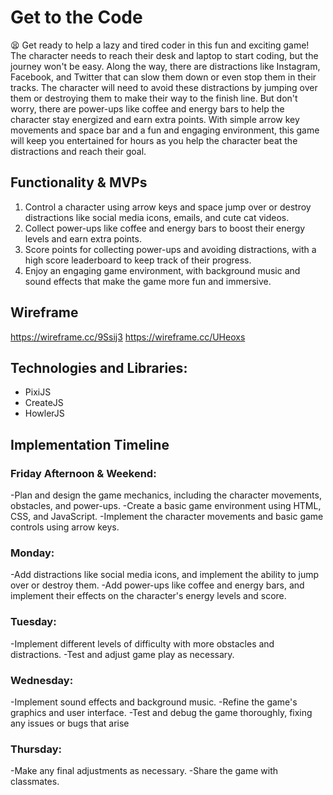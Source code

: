 # Get to the Code
:tired_face:
    Get ready to help a lazy and tired coder in this fun and exciting game! 
    The character needs to reach their desk and laptop to start coding, but the journey won't be easy. Along the way, there are distractions like Instagram, Facebook, and Twitter that can slow them down or even stop them in their tracks. The character will need to avoid these distractions by jumping over them or destroying them to make their way to the finish line. But don't worry, there are power-ups like coffee and energy bars to help the character stay energized and earn extra points. With simple arrow key movements and space bar and a fun and engaging environment, this game will keep you entertained for hours as you help the character beat the distractions and reach their goal.


## Functionality & MVPs

1. Control a character using arrow keys and space jump over or destroy distractions like social media icons, emails, and cute cat videos.
2. Collect power-ups like coffee and energy bars to boost their energy levels and earn extra points.
3. Score points for collecting power-ups and avoiding distractions, with a high score leaderboard to keep track of their progress.
4. Enjoy an engaging game environment, with background music and sound effects that make the game more fun and immersive.

## Wireframe

https://wireframe.cc/9Ssij3
https://wireframe.cc/UHeoxs


## Technologies and Libraries:

- PixiJS
- CreateJS
- HowlerJS    


## Implementation Timeline

### Friday Afternoon & Weekend:

-Plan and design the game mechanics, including the character movements, obstacles, and power-ups.
-Create a basic game environment using HTML, CSS, and JavaScript.
-Implement the character movements and basic game controls using arrow keys.

### Monday:

-Add distractions like social media icons, and implement the ability to jump over or destroy them.
-Add power-ups like coffee and energy bars, and implement their effects on the character's energy levels and score.

### Tuesday:

-Implement different levels of difficulty with more obstacles and distractions.
-Test and adjust game play as necessary.

### Wednesday:

-Implement sound effects and background music.
-Refine the game's graphics and user interface.
-Test and debug the game thoroughly, fixing any issues or bugs that arise

### Thursday:

-Make any final adjustments as necessary.
-Share the game with classmates. 
